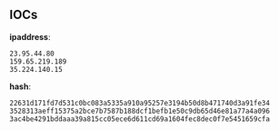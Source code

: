 
## IOCs

__ipaddress__:

```text
23.95.44.80
159.65.219.189
35.224.140.15
```
__hash__:

```text
22631d171fd7d531c0bc083a5335a910a95257e3194b50d8b471740d3a91fe34
3528313aeff15375a2bce7b7587b188dcf1befb1e50c9db65d46e81a77a4a096
3ac4be4291bddaaa39a815cc05ece6d611cd69a1604fec8dec0f7e5451659cfa
```